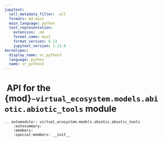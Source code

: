 ```yaml
---
jupytext:
  cell_metadata_filter: -all
  formats: md:myst
  main_language: python
  text_representation:
    extension: .md
    format_name: myst
    format_version: 0.13
    jupytext_version: 1.13.8
kernelspec:
  display_name: vr_python3
  language: python
  name: vr_python3
---
```


#  API for the {mod}`~virtual_ecosystem.models.abiotic.abiotic_tools` module

```{eval-rst}
.. automodule:: virtual_ecosystem.models.abiotic.abiotic_tools
    :autosummary:
    :members:
    :special-members: __init__
```
